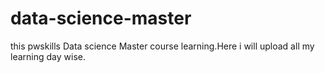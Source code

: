 # data-science-master
this pwskills Data science Master course learning.Here i will upload all my learning day wise.
